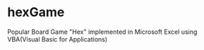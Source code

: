 # hexGame
Popular Board Game "Hex" implemented in Microsoft Excel using VBA(Visual Basic for Applications)
